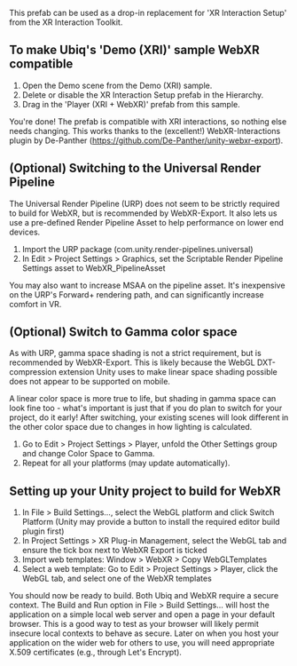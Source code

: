 This prefab can be used as a drop-in replacement for 'XR Interaction Setup' from the XR Interaction Toolkit. 

## To make Ubiq's 'Demo (XRI)' sample WebXR compatible ##

1. Open the Demo scene from the Demo (XRI) sample.
2. Delete or disable the XR Interaction Setup prefab in the Hierarchy.
3. Drag in the 'Player (XRI + WebXR)' prefab from this sample.

You're done! The prefab is compatible with XRI interactions, so nothing else needs changing. This works thanks to the (excellent!) WebXR-Interactions plugin by De-Panther (https://github.com/De-Panther/unity-webxr-export).

## (Optional) Switching to the Universal Render Pipeline ##

The Universal Render Pipeline (URP) does not seem to be strictly required to build for WebXR, but is recommended by WebXR-Export. It also lets us use a pre-defined Render Pipeline Asset to help performance on lower end devices.

1. Import the URP package (com.unity.render-pipelines.universal)
2. In Edit > Project Settings > Graphics, set the Scriptable Render Pipeline Settings asset to WebXR_PipelineAsset

You may also want to increase MSAA on the pipeline asset. It's inexpensive on the URP's Forward+ rendering path, and can significantly increase comfort in VR.

## (Optional) Switch to Gamma color space ##

As with URP, gamma space shading is not a strict requirement, but is recommended by WebXR-Export. This is likely because the WebGL DXT-compression extension Unity uses to make linear space shading possible does not appear to be supported on mobile.

A linear color space is more true to life, but shading in gamma space can look fine too - what's important is just that if you do plan to switch for your project, do it early! After switching, your existing scenes will look different in the other color space due to changes in how lighting is calculated.

1. Go to Edit > Project Settings > Player, unfold the Other Settings group and change Color Space to Gamma. 
2. Repeat for all your platforms (may update automatically).

## Setting up your Unity project to build for WebXR ##

1. In File > Build Settings..., select the WebGL platform and click Switch Platform (Unity may provide a button to install the required editor build plugin first)
2. In Project Settings > XR Plug-in Management, select the WebGL tab and ensure the tick box next to WebXR Export is ticked
3. Import web templates: Window > WebXR > Copy WebGLTemplates
4. Select a web template: Go to Edit > Project Settings > Player, click the WebGL tab, and select one of the WebXR templates

You should now be ready to build. Both Ubiq and WebXR require a secure context. The Build and Run option in File > Build Settings... will host the application on a simple local web server and open a page in your default browser. This is a good way to test as your browser will likely permit insecure local contexts to behave as secure. Later on when you host your application on the wider web for others to use, you will need appropriate X.509 certificates (e.g., through Let's Encrypt).